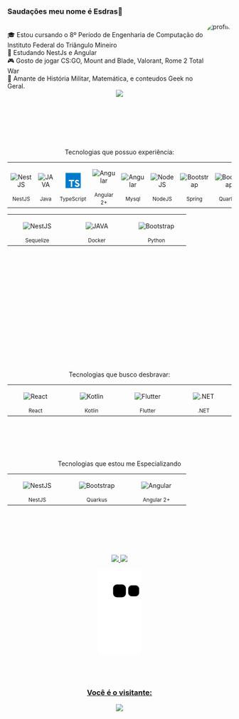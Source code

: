 ### Saudações meu nome é Esdras👋

<img align="right" alt="profile" height="150" style="border-radius:50px;"
    src="https://avatars.cloudflare.steamstatic.com/e2d404d5d088fede8788d1df9c7297048b40b1a2_full.jpg? width=960&height=564">
<div style="display: inline_block;">
<br>
🎓 Estou cursando o 8º Período de Engenharia de Computação do 
Instituto Federal do Triângulo Mineiro

<br>
🌱 Estudando NestJs e Angular

<br>
🎮 Gosto de jogar CS:GO, Mount and Blade, Valorant, Rome 2 Total War

<br>
🎨 Amante de História Militar, Matemática, e conteudos Geek no Geral.
<div align="center">
       <a href="https://www.instagram.com/esdras_sdo/" target="_blank"><img
            src="https://img.shields.io/badge/-Instagram-%23E4405F?style=for-the-badge&logo=instagram&logoColor=white"
            target="_blank"></a>
   
    
  
</div>

    

<br>
<br>

##
<br>
<br>

<div style="display: inline_block; margin-bottom: 14em;" align="center">
<p>Tecnologias que possuo experiência:</p>

<div>
  <table>
  <tr style="width=100%">
   
   <td align="center" width="120px">
  <p>
    <img align="center" alt="NestJS" height="50" width="auto"
    src="https://cdn.jsdelivr.net/gh/devicons/devicon/icons/nestjs/nestjs-plain.svg" />
  </p>
  <small>NestJS</small>
  </td>
 <td align="center" width="120px">
    <p>
        <img align="center" alt="JAVA" height="50" width="auto"
            src="https://cdn.jsdelivr.net/gh/devicons/devicon/icons/java/java-original.svg">
    </p>
    <small>Java</small>
  </td>
  

  <td align="center" width="120px">
  <p>
      <img align="center" alt="TS" height="35" width="auto"
          src="https://raw.githubusercontent.com/devicons/devicon/master/icons/typescript/typescript-plain.svg">
  </p>
  <small>TypeScript</small>
  </td>
      

      

  <td align="center" width="120px">
    <p>
        <img align="center" alt="Angular" height="35" width="auto"
            src="https://cdn.jsdelivr.net/gh/devicons/devicon/icons/angularjs/angularjs-original.svg">
    </p>
    <small>Angular 2+</small>
  </td>


 <td align="center" width="120px">
    <p>
        <img align="center" alt="Angular" height="35" width="auto"
            src="https://cdn.jsdelivr.net/gh/devicons/devicon/icons/mysql/mysql-original-wordmark.svg">
    </p>
    <small>Mysql</small>
  </td>

  <td align="center" width="120px">
    <p>
        <img align="center" alt="NodeJS" height="35" width="auto"
            src="https://cdn.jsdelivr.net/gh/devicons/devicon/icons/nodejs/nodejs-original.svg">
    </p>
    <small>NodeJS</small>
  </td>


 <td align="center" width="120px">
    <p>
        <img align="center" alt="Bootstrap" height="35" width="auto"
           src="https://cdn.jsdelivr.net/gh/devicons/devicon/icons/spring/spring-original.svg">
    </p>
    <small>Spring</small>
  </td>
  <td align="center" width="120px">
    <p>
        <img align="center" alt="Bootstrap" height="35" width="auto"
            src="https://www.svgrepo.com/show/354245/quarkus-icon.svg">
    </p>
    <small>Quarkus</small>

 

  </table>
      
   <table>
  <tr style="width=100%">
 
   <td align="center" width="120px">
  <p>
    <img align="center" alt="NestJS" height="50" width="auto"
   src="https://cdn.jsdelivr.net/gh/devicons/devicon/icons/sequelize/sequelize-original.svg" />
  </p>
  <small>Sequelize</small>
  </td>
    
 <td align="center" width="120px">
    <p>
        <img align="center" alt="JAVA" height="50" width="auto"
          src="https://cdn.jsdelivr.net/gh/devicons/devicon/icons/docker/docker-original.svg">
    </p>
    <small>Docker</small>
  </td>
  

 


 
  <td align="center" width="120px">
    <p>
        <img align="center" alt="Bootstrap" height="35" width="auto"
         src="https://cdn.jsdelivr.net/gh/devicons/devicon/icons/python/python-original.svg" >
    </p>
    <small>Python</small>

 

  </table>   
</div>
</div>


<br>
<br>
<div style="display: inline_block; margin-top: 50px;" align="center">

<p>Tecnologias que busco desbravar:</p>

  <table>
  <tr style="width=100%">


  <td align="center" width="120px">
  <p>
    <img align="center" alt="React" height="50" width="auto"
    src="https://cdn.jsdelivr.net/gh/devicons/devicon/icons/react/react-original.svg" />
  </p>
  <small>React</small>
  </td>
  

 
  


  <td align="center" width="120px">
    <p>
  <img align="center" alt="Kotlin" height="35" width="auto"
      src="https://cdn.jsdelivr.net/gh/devicons/devicon/icons/kotlin/kotlin-original.svg">
    </p>
    <small>Kotlin</small>
  </td>


  <td align="center" width="120px">
    <p>
  <img align="center" alt="Flutter" height="35" width="auto"
      src="https://cdn.jsdelivr.net/gh/devicons/devicon/icons/flutter/flutter-original.svg">
    </p>
    <small>Flutter</small>
  </td>


 

  

 

  <td align="center" width="120px">
    <p>
        <img align="center" alt=".NET" height="50" width="auto"
            src="https://cdn.jsdelivr.net/gh/devicons/devicon/icons/dotnetcore/dotnetcore-original.svg">
    </p>
    <small>.NET</small>
  </td>

      

  </table>
</div>
</div>


<br>
<br>
<div style="display: inline_block; margin-top: 50px;" align="center">

<p>Tecnologias que estou me Especializando</p>

  <table>
  <tr style="width=100%">
 <td align="center" width="120px">
  <p>
    <img align="center" alt="NestJS" height="50" width="auto"
    src="https://cdn.jsdelivr.net/gh/devicons/devicon/icons/nestjs/nestjs-plain.svg" />
  </p>
  <small>NestJS</small>
  </td>

  
  </td>
<td align="center" width="120px">
    <p>
        <img align="center" alt="Bootstrap" height="35" width="auto"
            src="https://www.svgrepo.com/show/354245/quarkus-icon.svg">
    </p>
    <small>Quarkus</small>
    </td>
     <td align="center" width="120px">
    <p>
        <img align="center" alt="Angular" height="35" width="auto"
            src="https://cdn.jsdelivr.net/gh/devicons/devicon/icons/angularjs/angularjs-original.svg">
    </p>
    <small>Angular 2+</small>
  </td>
      
  </tr>
 
      

  </table>
</div>

<br>
<br>

##

<br>
<br>
<div align="center">
  <a href="https://beacons.ai/EsdrasSantosDV">
  <img height="180em" src="https://github-readme-stats.vercel.app/api?username=EsdrasSantosDV&show_icons=true&theme=white&include_all_commits=true&count_private=true"/>
  <img height="180em" src="https://github-readme-stats.vercel.app/api/top-langs/?username=EsdrasSantosDV&layout=compact&langs_count=16&theme=white"/>

  
  ![Snake animation](https://github.com/EsdrasSantosDV/EsdrasSantosDV/blob/output/github-contribution-grid-snake.svg)
</div>
    

<br>
<br>
<h3 align="center">Você é o visitante:</h3>
<p align="center">
    <img alingn="center" src="https://profile-counter.glitch.me/EsdrasSantosDV/count.svg" />
</p>
</div>
